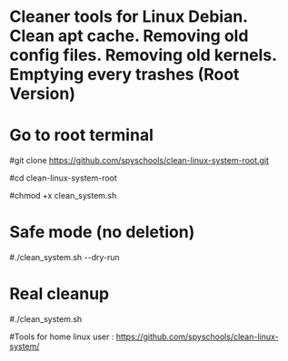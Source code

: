 #  Cleaner tools for Linux Debian. Clean apt cache. Removing old config files. Removing old kernels. Emptying every trashes (Root Version) 

# Go to root terminal

#git clone https://github.com/spyschools/clean-linux-system-root.git

#cd clean-linux-system-root

#chmod +x clean_system.sh

# Safe mode (no deletion)
#./clean_system.sh --dry-run

# Real cleanup
#./clean_system.sh

#Tools for home linux user : https://github.com/spyschools/clean-linux-system/
